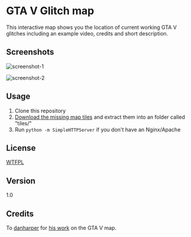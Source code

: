 GTA V Glitch map
====

This interactive map shows you the location of current working GTA V glitches including an example video, credits and short description.

## Screenshots

![screenshot-1](http://cl.ly/image/2B172E1Y2V34/+)

![screenshot-2](http://cl.ly/image/2N2x2x2r0F0r/+)

## Usage

1. Clone this repository
2. [Download the missing map tiles](https://mega.co.nz/#!HR1xgIQQ!I2cq1hDeWfm6A3BleDfOlTz747EpCUlX15tCt1h2IN8) and extract them into an folder called "tiles/"
3. Run `python -m SimpleHTTPServer` if you don't have an Nginx/Apache

## License

[WTFPL](LICENSE)

## Version

1.0

## Credits

To [danharper](https://github.com/danharper/) for [his work](https://github.com/danharper/GTAV) on the GTA V map.